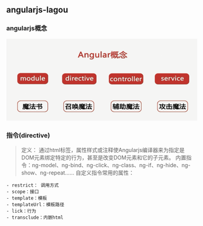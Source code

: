 ## angularjs-lagou

### angularjs概念

<img src="other/angularjs概念.png" alt="angularjs概念">

### 指令(directive)
 
 > 定义： 通过html标签，属性样式或注释使Angularjs编译器来为指定是DOM元素绑定特定的行为，甚至是改变DOM元素和它的子元素。
 > 内置指令：ng-model、ng-bind、ng-click、ng-class、ng-if、ng-hide、ng-show、ng-repeat……
 > 自定义指令常用的属性： 
 
 	- restrict： 调用方式
 	- scope：接口
 	- template：模板
 	- templateUrl：模板路径
 	- lick：行为
 	- transclude：内嵌html